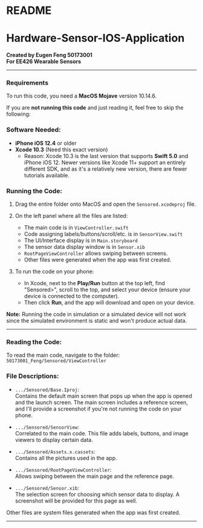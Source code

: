 # README  
# Hardware-Sensor-IOS-Application
**Created by Eugen Feng 50173001**  
**For EE426 Wearable Sensors**

---

### Requirements

To run this code, you need a **MacOS Mojave** version 10.14.6.

If you are **not running this code** and just reading it, feel free to skip the following:

### Software Needed:
- **iPhone iOS 12.4** or older
- **Xcode 10.3** (Need this exact version)
    - Reason: Xcode 10.3 is the last version that supports **Swift 5.0** and iPhone iOS 12. Newer versions like Xcode 11+ support an entirely different SDK, and as it's a relatively new version, there are fewer tutorials available.

### Running the Code:
1. Drag the entire folder onto MacOS and open the `Sensored.xcodeproj` file.
2. On the left panel where all the files are listed:
    - The main code is in `ViewController.swift`
    - Code assigning labels/buttons/scroll/etc. is in `SensorView.swift`
    - The UI/Interface display is in `Main.storyboard`
    - The sensor data display window is in `Sensor.xib`
    - `RootPageViewController` allows swiping between screens.
    - Other files were generated when the app was first created.
  
3. To run the code on your phone:
    - In Xcode, next to the **Play/Run** button at the top left, find "Sensored>", scroll to the top, and select your device (ensure your device is connected to the computer).
    - Then click **Run**, and the app will download and open on your device.

**Note:** Running the code in simulation or a simulated device will not work since the simulated environment is static and won't produce actual data.

---

### Reading the Code:
To read the main code, navigate to the folder:  
`50173001_Feng/Sensored/ViewController`

### File Descriptions:

- `.../Sensored/Base.Iproj`:  
  Contains the default main screen that pops up when the app is opened and the launch screen. The main screen includes a reference screen, and I'll provide a screenshot if you're not running the code on your phone.

- `.../Sensored/SensorView`:  
  Correlated to the main code. This file adds labels, buttons, and image viewers to display certain data.

- `.../Sensored/Assets.x.cassets`:  
  Contains all the pictures used in the app.

- `.../Sensored/RootPageViewController`:  
  Allows swiping between the main page and the reference page.

- `.../Sensored/Sensor.xib`:  
  The selection screen for choosing which sensor data to display. A screenshot will be provided for this page as well.

Other files are system files generated when the app was first created.

---
